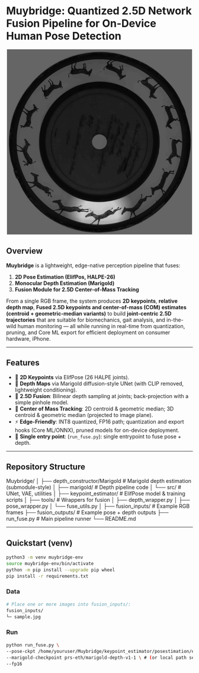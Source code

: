 # Muybridge: Quantized 2.5D Network Fusion Pipeline for On-Device Human Pose Detection

<p align="center">
  <img src="assets/teaser.gif" width="500"/>
</p>

## Overview

**Muybridge** is a lightweight, edge-native perception pipeline that fuses:
1. **2D Pose Estimation (ElifPos, HALPE-26)**  
2. **Monocular Depth Estimation (Marigold)**  
3. **Fusion Module for 2.5D Center-of-Mass Tracking**

From a single RGB frame, the system produces **2D keypoints**, **relative depth map**, **Fused 2.5D keypoints and center-of-mass (COM) estimates (centroid + geometric-median variants)** to build **joint-centric 2.5D trajectories** that are suitable for biomechanics, gait analysis, and in-the-wild human monitoring — all while running in real-time from quantization, pruning, and Core ML export for efficient deployment on consumer hardware, iPhone.

---

## Features
- 🧍 **2D Keypoints** via ElifPose (26 HALPE joints).  
- 🔹 **Depth Maps** via Marigold diffusion-style UNet (with CLIP removed, lightweight conditioning).  
- 🔀 **2.5D Fusion**: Bilinear depth sampling at joints; back-projection with a simple pinhole model.
- 🎯 **Center of Mass Tracking**: 2D centroid & geometric median; 3D centroid & geometric median (projected to image plane).  
- ⚡ **Edge-Friendly**: INT8 quantized, FP16 path; quantization and export hooks (Core ML/ONNX), pruned models for on-device deployment.  
- 🧪 **Single entry point**: (`run_fuse.py`): single entrypoint to fuse pose + depth.

---

## Repository Structure

Muybridge/
│
├── depth_constructor/Marigold # Marigold depth estimation (submodule-style)
│ ├── marigold/ # Depth pipeline code
│ └── src/ # UNet, VAE, utilities
│
├── keypoint_estimator/ # ElifPose model & training scripts
│
├── tools/ # Wrappers for fusion
│ ├── depth_wrapper.py
│ ├── pose_wrapper.py
│ └── fuse_utils.py
│
├── fusion_inputs/ # Example RGB frames
├── fusion_outputs/ # Example pose + depth outputs
├── run_fuse.py # Main pipeline runner
└── README.md

---

## Quickstart (venv)

```bash
python3 -m venv muybridge-env
source muybridge-env/bin/activate
python -m pip install --upgrade pip wheel
pip install -r requirements.txt
```

### Data

```bash
# Place one or more images into fusion_inputs/:
fusion_inputs/
└─ sample.jpg  
```
### Run

```bash
python run_fuse.py \  
--pose-ckpt /home/youruser/Muybridge/keypoint_estimator/posestimation/elif_model/training/elif_pose_model.pth \
--marigold-checkpoint prs-eth/marigold-depth-v1-1 \ # (or local path see marigold README for setup)
--fp16
```





